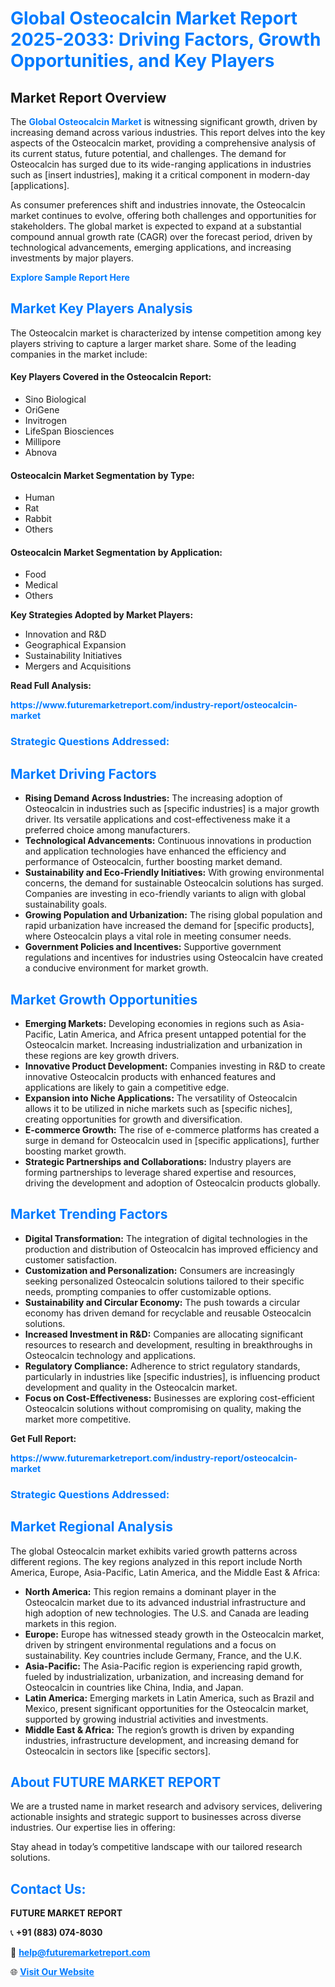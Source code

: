 <h1 style="color: #007BFF;">Global Osteocalcin Market Report 2025-2033: Driving Factors, Growth Opportunities, and Key Players</h1>

<section id="overview">
<h2>Market Report Overview</h2>
<p>The <a href="https://www.futuremarketreport.com/industry-report/osteocalcin-market" style="color: #007BFF; text-decoration: none;"><strong>Global Osteocalcin Market</strong></a> is witnessing significant growth, driven by increasing demand across various industries. This report delves into the key aspects of the Osteocalcin market, providing a comprehensive analysis of its current status, future potential, and challenges. The demand for Osteocalcin has surged due to its wide-ranging applications in industries such as [insert industries], making it a critical component in modern-day [applications].</p>
<p>As consumer preferences shift and industries innovate, the Osteocalcin market continues to evolve, offering both challenges and opportunities for stakeholders. The global market is expected to expand at a substantial compound annual growth rate (CAGR) over the forecast period, driven by technological advancements, emerging applications, and increasing investments by major players.</p>
</section>

<section id="overview">
<p><a href="https://www.futuremarketreport.com/request-sample/reportId=79315" style="color: #007BFF; text-decoration: none;"><strong>Explore Sample Report Here</strong></a></p>
</section>

<section id="key-players">
<h2 style="color: #007BFF;">Market Key Players Analysis</h2>
<p>The Osteocalcin market is characterized by intense competition among key players striving to capture a larger market share. Some of the leading companies in the market include:</p>
<h4>Key Players Covered in the Osteocalcin Report:</h4>
<ul><li>Sino Biological</li><li>OriGene</li><li>Invitrogen</li><li>LifeSpan Biosciences</li><li>Millipore</li><li>Abnova</li></ul>
<h4>Osteocalcin Market Segmentation by Type:</h4>
<ul><li>Human</li><li>Rat</li><li>Rabbit</li><li>Others</li></ul>

<h4>Osteocalcin Market Segmentation by Application:</h4>
<ul><li>Food</li><li>Medical</li><li>Others</li></ul>
<p><strong>Key Strategies Adopted by Market Players:</strong></p>
<ul>
<li>Innovation and R&D</li>
<li>Geographical Expansion</li>
<li>Sustainability Initiatives</li>
<li>Mergers and Acquisitions</li>
</ul>
</section>

<section>
<p><strong>Read Full Analysis: </strong></p><a href="https://www.futuremarketreport.com/industry-report/osteocalcin-market" style="color: #007BFF; text-decoration: none;"><strong>https://www.futuremarketreport.com/industry-report/osteocalcin-market</strong></a>
<h3 style="color: #007BFF;">Strategic Questions Addressed:</h3>
</section>

<section id="driving-factors">
<h2 style="color: #007BFF;">Market Driving Factors</h2>
<ul>
<li><strong>Rising Demand Across Industries:</strong> The increasing adoption of Osteocalcin in industries such as [specific industries] is a major growth driver. Its versatile applications and cost-effectiveness make it a preferred choice among manufacturers.</li>
<li><strong>Technological Advancements:</strong> Continuous innovations in production and application technologies have enhanced the efficiency and performance of Osteocalcin, further boosting market demand.</li>
<li><strong>Sustainability and Eco-Friendly Initiatives:</strong> With growing environmental concerns, the demand for sustainable Osteocalcin solutions has surged. Companies are investing in eco-friendly variants to align with global sustainability goals.</li>
<li><strong>Growing Population and Urbanization:</strong> The rising global population and rapid urbanization have increased the demand for [specific products], where Osteocalcin plays a vital role in meeting consumer needs.</li>
<li><strong>Government Policies and Incentives:</strong> Supportive government regulations and incentives for industries using Osteocalcin have created a conducive environment for market growth.</li>
</ul>
</section>

<section id="growth-opportunities">
<h2 style="color: #007BFF;">Market Growth Opportunities</h2>
<ul>
<li><strong>Emerging Markets:</strong> Developing economies in regions such as Asia-Pacific, Latin America, and Africa present untapped potential for the Osteocalcin market. Increasing industrialization and urbanization in these regions are key growth drivers.</li>
<li><strong>Innovative Product Development:</strong> Companies investing in R&D to create innovative Osteocalcin products with enhanced features and applications are likely to gain a competitive edge.</li>
<li><strong>Expansion into Niche Applications:</strong> The versatility of Osteocalcin allows it to be utilized in niche markets such as [specific niches], creating opportunities for growth and diversification.</li>
<li><strong>E-commerce Growth:</strong> The rise of e-commerce platforms has created a surge in demand for Osteocalcin used in [specific applications], further boosting market growth.</li>
<li><strong>Strategic Partnerships and Collaborations:</strong> Industry players are forming partnerships to leverage shared expertise and resources, driving the development and adoption of Osteocalcin products globally.</li>
</ul>
</section>

<section id="trending-factors">
<h2 style="color: #007BFF;">Market Trending Factors</h2>
<ul>
<li><strong>Digital Transformation:</strong> The integration of digital technologies in the production and distribution of Osteocalcin has improved efficiency and customer satisfaction.</li>
<li><strong>Customization and Personalization:</strong> Consumers are increasingly seeking personalized Osteocalcin solutions tailored to their specific needs, prompting companies to offer customizable options.</li>
<li><strong>Sustainability and Circular Economy:</strong> The push towards a circular economy has driven demand for recyclable and reusable Osteocalcin solutions.</li>
<li><strong>Increased Investment in R&D:</strong> Companies are allocating significant resources to research and development, resulting in breakthroughs in Osteocalcin technology and applications.</li>
<li><strong>Regulatory Compliance:</strong> Adherence to strict regulatory standards, particularly in industries like [specific industries], is influencing product development and quality in the Osteocalcin market.</li>
<li><strong>Focus on Cost-Effectiveness:</strong> Businesses are exploring cost-efficient Osteocalcin solutions without compromising on quality, making the market more competitive.</li>
</ul>
</section>

<section>
<p><strong>Get Full Report: </strong></p><a href="https://www.futuremarketreport.com/industry-report/osteocalcin-market" style="color: #007BFF; text-decoration: none;"><strong>https://www.futuremarketreport.com/industry-report/osteocalcin-market</strong></a>
<h3 style="color: #007BFF;">Strategic Questions Addressed:</h3>
</section>


<section id="regional-analysis">
<h2 style="color: #007BFF;">Market Regional Analysis</h2>
<p>The global Osteocalcin market exhibits varied growth patterns across different regions. The key regions analyzed in this report include North America, Europe, Asia-Pacific, Latin America, and the Middle East & Africa:</p>
<ul>
<li><strong>North America:</strong> This region remains a dominant player in the Osteocalcin market due to its advanced industrial infrastructure and high adoption of new technologies. The U.S. and Canada are leading markets in this region.</li>
<li><strong>Europe:</strong> Europe has witnessed steady growth in the Osteocalcin market, driven by stringent environmental regulations and a focus on sustainability. Key countries include Germany, France, and the U.K.</li>
<li><strong>Asia-Pacific:</strong> The Asia-Pacific region is experiencing rapid growth, fueled by industrialization, urbanization, and increasing demand for Osteocalcin in countries like China, India, and Japan.</li>
<li><strong>Latin America:</strong> Emerging markets in Latin America, such as Brazil and Mexico, present significant opportunities for the Osteocalcin market, supported by growing industrial activities and investments.</li>
<li><strong>Middle East & Africa:</strong> The region’s growth is driven by expanding industries, infrastructure development, and increasing demand for Osteocalcin in sectors like [specific sectors].</li>
</ul>
</section>

<footer>
<h2 style="color: #007BFF;">About FUTURE MARKET REPORT</h2>
<p>We are a trusted name in market research and advisory services, delivering actionable insights and strategic support to businesses across diverse industries. Our expertise lies in offering:</p>

<p>Stay ahead in today’s competitive landscape with our tailored research solutions.</p>

<h2 style="color: #007BFF;">Contact Us:</h2>
<p><strong>FUTURE MARKET REPORT</strong></p>
<p>📞 <strong>+91 (883) 074-8030</strong></p>
<p>📧 <strong><a href="mailto:help@futuremarketreport.com" style="color: #007BFF;">help@futuremarketreport.com</a></strong></p>
<p>🌐 <strong><a href="https://www.futuremarketreport.com/" style="color: #007BFF;">Visit Our Website</a></strong></p>
</footer>